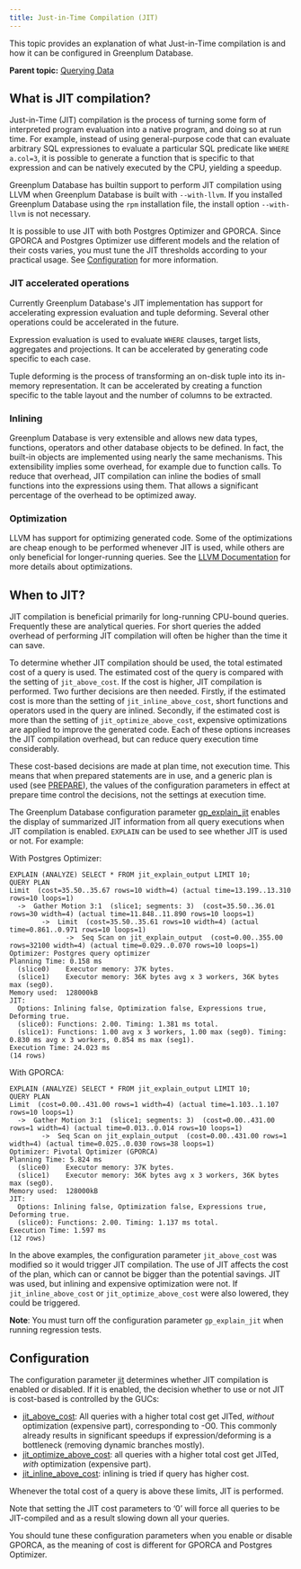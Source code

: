 ```yaml
---
title: Just-in-Time Compilation (JIT)
---
```


This topic provides an explanation of what Just-in-Time compilation is and how it can be configured in Greenplum Database.

**Parent topic:** [Querying Data](../../query/topics/query.html)

## <a id="topic2"></a>What is JIT compilation?

Just-in-Time (JIT) compilation is the process of turning some form of interpreted program evaluation into a native program, and doing so at run time. For example, instead of using general-purpose code that can evaluate arbitrary SQL expressiones to evaluate a particular SQL predicate like `WHERE a.col=3`, it is possible to generate a function that is specific to that expression and can be natively executed by the CPU, yielding a speedup.

Greenplum Database has builtin support to perform JIT compilation using LLVM when Greenplum Database is built with `--with-llvm`. If you installed Greenplum Database using the `rpm` installation file, the install option `--with-llvm` is not necessary.

It is possible to use JIT with both Postgres Optimizer and GPORCA. Since GPORCA and Postgres Optimizer use different models and the relation of their costs varies, you must tune the JIT thresholds according to your practical usage. See [Configuration](#topic4) for more information.

### <a id="topic21"></a>JIT accelerated operations

Currently Greenplum Database's JIT implementation has support for accelerating expression evaluation and tuple deforming. Several other operations could be accelerated in the future.

Expression evaluation is used to evaluate `WHERE` clauses, target lists, aggregates and projections. It can be accelerated by generating code specific to each case.

Tuple deforming is the process of transforming an on-disk tuple into its in-memory representation. It can be accelerated by creating a function specific to the table layout and the number of columns to be extracted.

### <a id="topic22"></a>Inlining

Greenplum Database is very extensible and allows new data types, functions, operators and other database objects to be defined. In fact, the built-in objects are implemented using nearly the same mechanisms. This extensibility implies some overhead, for example due to function calls. To reduce that overhead, JIT compilation can inline the bodies of small functions into the expressions using them. That allows a significant percentage of the overhead to be optimized away.

### <a id="topic23"></a>Optimization

LLVM has support for optimizing generated code. Some of the optimizations are cheap enough to be performed whenever JIT is used, while others are only beneficial for longer-running queries. See the [LLVM Documentation](https://llvm.org/docs/Passes.html#transform-passes) for more details about optimizations.

## <a id="topic3"></a>When to JIT? 

JIT compilation is beneficial primarily for long-running CPU-bound queries. Frequently these are analytical queries. For short queries the added overhead of performing JIT compilation will often be higher than the time it can save.

To determine whether JIT compilation should be used, the total estimated cost of a query is used. The estimated cost of the query is compared with the setting of `jit_above_cost`. If the cost is higher, JIT compilation is performed. Two further decisions are then needed. Firstly, if the estimated cost is more than the setting of `jit_inline_above_cost`, short functions and operators used in the query are inlined. Secondly, if the estimated cost is more than the setting of `jit_optimize_above_cost`, expensive optimizations are applied to improve the generated code. Each of these options increases the JIT compilation overhead, but can reduce query execution time considerably.

These cost-based decisions are made at plan time, not execution time. This means that when prepared statements are in use, and a generic plan is used (see [PREPARE](../../../ref_guide/sql_commands/PREPARE.html)), the values of the configuration parameters in effect at prepare time control the decisions, not the settings at execution time.

The Greenplum Database configuration parameter [gp_explain_jit](../../../ref_guide/config_params/guc-list.html#gp_explain_jit) enables the display of summarized JIT information from all query executions when JIT compilation is enabled. `EXPLAIN` can be used to see whether JIT is used or not. For example:

With Postgres Optimizer:

```
EXPLAIN (ANALYZE) SELECT * FROM jit_explain_output LIMIT 10;
QUERY PLAN
Limit  (cost=35.50..35.67 rows=10 width=4) (actual time=13.199..13.310 rows=10 loops=1)
  ->  Gather Motion 3:1  (slice1; segments: 3)  (cost=35.50..36.01 rows=30 width=4) (actual time=11.848..11.890 rows=10 loops=1)
        ->  Limit  (cost=35.50..35.61 rows=10 width=4) (actual time=0.861..0.971 rows=10 loops=1)
              ->  Seq Scan on jit_explain_output  (cost=0.00..355.00 rows=32100 width=4) (actual time=0.029..0.070 rows=10 loops=1)
Optimizer: Postgres query optimizer
Planning Time: 0.158 ms
  (slice0)    Executor memory: 37K bytes.
  (slice1)    Executor memory: 36K bytes avg x 3 workers, 36K bytes max (seg0).
Memory used:  128000kB
JIT:
  Options: Inlining false, Optimization false, Expressions true, Deforming true.
  (slice0): Functions: 2.00. Timing: 1.381 ms total.
  (slice1): Functions: 1.00 avg x 3 workers, 1.00 max (seg0). Timing: 0.830 ms avg x 3 workers, 0.854 ms max (seg1).
Execution Time: 24.023 ms
(14 rows)
```

With GPORCA:

```
EXPLAIN (ANALYZE) SELECT * FROM jit_explain_output LIMIT 10;
QUERY PLAN
Limit  (cost=0.00..431.00 rows=1 width=4) (actual time=1.103..1.107 rows=10 loops=1)
  ->  Gather Motion 3:1  (slice1; segments: 3)  (cost=0.00..431.00 rows=1 width=4) (actual time=0.013..0.014 rows=10 loops=1)
        ->  Seq Scan on jit_explain_output  (cost=0.00..431.00 rows=1 width=4) (actual time=0.025..0.030 rows=38 loops=1)
Optimizer: Pivotal Optimizer (GPORCA)
Planning Time: 5.824 ms
  (slice0)    Executor memory: 37K bytes.
  (slice1)    Executor memory: 36K bytes avg x 3 workers, 36K bytes max (seg0).
Memory used:  128000kB
JIT:
  Options: Inlining false, Optimization false, Expressions true, Deforming true.
  (slice0): Functions: 2.00. Timing: 1.137 ms total.
Execution Time: 1.597 ms
(12 rows)
```

In the above examples, the configuration parameter `jit_above_cost` was modified so it would trigger JIT compilation. The use of JIT affects the cost of the plan, which can or cannot be bigger than the potential savings. JIT was used, but inlining and expensive optimization were not. If `jit_inline_above_cost` or `jit_optimize_above_cost` were also lowered, they could be triggered.

**Note**: You must turn off the configuration parameter `gp_explain_jit` when running regression tests.

## <a id="topic4"></a>Configuration

The configuration parameter [jit]((../../../ref_guide/config_params/guc-list.html#jit)) determines whether JIT compilation is enabled or disabled. If it is enabled, the decision whether to use or not JIT is cost-based is controlled by the GUCs:

- [jit_above_cost](../../../ref_guide/config_params/guc-list.html#jit_above_cost): All queries with a higher total cost get JITed, *without* optimization (expensive part), corresponding to -O0. This commonly already results in significant speedups if expression/deforming is a bottleneck (removing dynamic branches mostly).
- [jit_optimize_above_cost](../../../ref_guide/config_params/guc-list.html#jit_optimize_above_cost): all queries with a higher total cost get JITed, *with* optimization (expensive part).
- [jit_inline_above_cost](../../../ref_guide/config_params/guc-list.html#jit_inline_above_cost): inlining is tried if query has higher cost.

Whenever the total cost of a query is above these limits, JIT is performed.

Note that setting the JIT cost parameters to ‘0’ will force all queries to be JIT-compiled and as a result slowing down all your queries.

You should tune these configuration parameters when you enable or disable GPORCA, as the meaning of cost is different for GPORCA and Postgres Optimizer.

